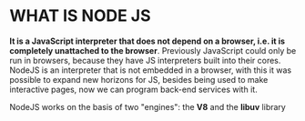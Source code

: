 # WHAT IS NODE JS

**It is a JavaScript interpreter that does not depend on a browser, i.e. it is completely unattached to the browser**.
Previously JavaScript could only be run in browsers, because they have JS interpreters built into their cores. NodeJS is an interpreter that is not embedded in a browser, with this it was possible to expand new horizons for JS, besides being used to make interactive pages, now we can program back-end services with it.

NodeJS works on the basis of two "engines": the **V8** and the **libuv** library
